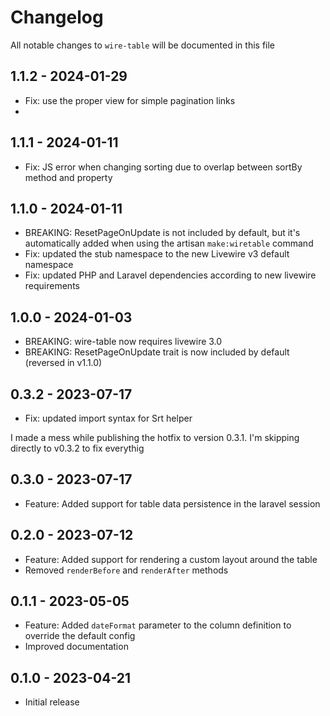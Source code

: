 # Changelog

All notable changes to `wire-table` will be documented in this file

## 1.1.2 - 2024-01-29
- Fix: use the proper view for simple pagination links
- 
## 1.1.1 - 2024-01-11
- Fix: JS error when changing sorting due to overlap between sortBy method and property

## 1.1.0 - 2024-01-11
- BREAKING: ResetPageOnUpdate is not included by default, but it's automatically added when using the artisan `make:wiretable` command
- Fix: updated the stub namespace to the new Livewire v3 default namespace
- Fix: updated PHP and Laravel dependencies according to new livewire requirements

## 1.0.0 - 2024-01-03

- BREAKING: wire-table now requires livewire 3.0
- BREAKING: ResetPageOnUpdate trait is now included by default (reversed in v1.1.0)

## 0.3.2 - 2023-07-17

- Fix: updated import syntax for Srt helper

I made a mess while publishing the hotfix to version 0.3.1.
I'm skipping directly to v0.3.2 to fix everythig

## 0.3.0 - 2023-07-17

- Feature: Added support for table data persistence in the laravel session

## 0.2.0 - 2023-07-12

- Feature: Added support for rendering a custom layout around the table
- Removed `renderBefore` and `renderAfter` methods

## 0.1.1 - 2023-05-05

- Feature: Added `dateFormat` parameter to the column definition to override the default config
- Improved documentation

## 0.1.0 - 2023-04-21

- Initial release
